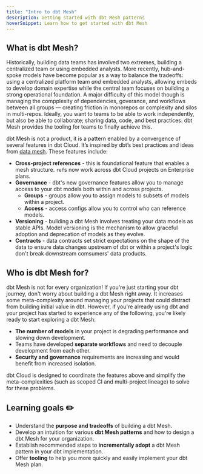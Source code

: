 ```yaml
---
title: "Intro to dbt Mesh"
description: Getting started with dbt Mesh patterns
hoverSnippet: Learn how to get started with dbt Mesh
---
```


## What is dbt Mesh?

Historically, building data teams has involved two extremes, building a centralized team or using embedded analysts. More recently, hub-and-spoke models have become popular as a way to balance the tradeoffs: using a centralized platform team _and_ embedded analysts, allowing embeds to develop domain expertise while the central team focuses on building a strong operational foundation. A major difficulty of this model though is managing the compplexity of dependencies, goverance, and workflows between all groups — creating friction in monorepos or complexity and silos in multi-repos. Ideally, you want to teams to be able to work independently, but also be able to collaborate; sharing data, code, and best practices. dbt Mesh provides the tooling for teams to finally achieve this.

dbt Mesh is not a product, it is a pattern enabled by a convergence of several features in dbt Cloud. It’s inspired by dbt’s best practices and ideas from [data mesh](https://en.wikipedia.org/wiki/Data_mesh). These features include:

- **Cross-project references** - this is foundational feature that enables a mesh structure. `ref`s now work across dbt Cloud projects on Enterprise plans.
- **Governance** - dbt's new governance features allow you to manage access to your dbt models both within and across projects.
  - **Groups** - groups allow you to assign models to subsets of models within a project.
  - **Access** - access configs allow you to control who can reference models.
- **Versioning** - building a dbt Mesh involves treating your data models as stable APIs. Model versioning is the mechanism to allow graceful adoption and deprecation of models as they evolve.
- **Contracts** - data contracts set strict expectations on the shape of the data to ensure data changes upstream of dbt or within a project's logic don't break downstream comsumers' data products.

## Who is dbt Mesh for?

dbt Mesh is not for every organization! If you're just starting your dbt journey, don't worry about building a dbt Mesh right away. It increases some meta-complexity around managing your projects that could distract from building initial value in dbt. However, if you're already using dbt and your project has started to experience any of the following, you're likely ready to start exploring a dbt Mesh:

- **The number of models** in your project is degrading performance and slowing down development.
- Teams have developed **separate workflows** and need to decouple development from each other.
- **Security and governance** requirements are increasing and would benefit from increased isolation.

dbt Cloud is designed to coordinate the features above and simplify the meta-complexities (such as scoped CI and multi-project lineage) to solve for these problems.

## Learning goals ✏️

- Understand the **purpose and tradeoffs** of building a dbt Mesh.
- Develop an intuition for various **dbt Mesh patterns** and how to design a dbt Mesh for your organization.
- Establish recommended steps to **incrementally adopt** a dbt Mesh pattern in your dbt implementation.
- Offer **tooling** to help you more quickly and easily implement your dbt Mesh plan.
